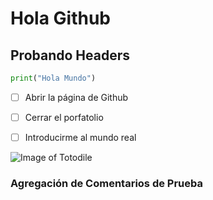 # Hola Github
## Probando Headers


``` python
print("Hola Mundo")
```

- [ ] Abrir la página de Github
- [ ] Cerrar el porfatolio
- [ ] Introducirme al mundo real


![Image of Totodile](https://th.bing.com/th/id/R.48440ec25d1c299deb0ecc0a5e127df1?rik=s1RXOzzZ%2fE3J5w&riu=http%3a%2f%2fdreager1.files.wordpress.com%2f2012%2f04%2ftotodile_by_pokesafari.png&ehk=jkNfpAvD4PJrzFTwaNCC8to2sO6xQ98gLZLJyCBpsCk%3d&risl=&pid=ImgRaw&r=0)













### Agregación de Comentarios de Prueba
